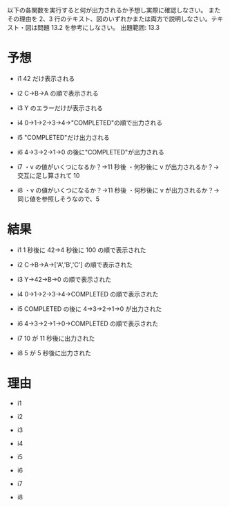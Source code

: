 以下の各関数を実行すると何が出力されるか予想し実際に確認しなさい。
またその理由を 2、3 行のテキスト、図のいずれかまたは両方で説明しなさい。テキスト・図は問題 13.2 を参考にしなさい。
出題範囲: 13.3

# 予想

- i1
  42 だけ表示される

- i2
  C->B->A の順で表示される

- i3
  Y のエラーだけが表示される

- i4
  0->1->2->3->4->"COMPLETED"の順で出力される

- i5
  "COMPLETED"だけ出力される

- i6
  4->3->2->1->0 の後に"COMPLETED"が出力される

- i7
  ・v の値がいくつになるか？→11 秒後
  ・何秒後に v が出力されるか？→ 交互に足し算されて 10

- i8
  ・v の値がいくつになるか？→11 秒後
  ・何秒後に v が出力されるか？→ 同じ値を参照しそうなので、5

# 結果

- i1
  1 秒後に 42->4 秒後に 100 の順で表示された

- i2
  C->B->A->['A','B','C'] の順で表示された

- i3
  Y->42->B->0 の順で表示された

- i4
  0->1->2->3->4->COMPLETED の順で表示された

- i5
  COMPLETED の後に 4->3->2->1->0 が出力された

- i6
  4->3->2->1->0->COMPLETED の順で表示された

- i7
  10 が 11 秒後に出力された

- i8
  5 が 5 秒後に出力された

# 理由

- i1

- i2

- i3

- i4

- i5

- i6

- i7

- i8
